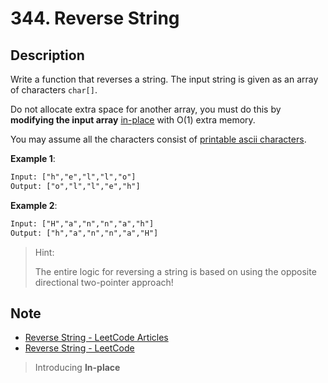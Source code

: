 # 344. Reverse String

## Description

Write a function that reverses a string. The input string is given as an array of characters `char[]`.

Do not allocate extra space for another array, you must do this by **modifying the input array** [in-place](https://en.wikipedia.org/wiki/In-place_algorithm) with O(1) extra memory.

You may assume all the characters consist of [printable ascii characters](https://en.wikipedia.org/wiki/ASCII#Printable_characters).

**Example 1**:

```txt
Input: ["h","e","l","l","o"]
Output: ["o","l","l","e","h"]
```

**Example 2**:

```txt
Input: ["H","a","n","n","a","h"]
Output: ["h","a","n","n","a","H"]
```

> Hint:
>
> The entire logic for reversing a string is based on using the opposite directional two-pointer approach!

## Note

* [Reverse String - LeetCode Articles](https://leetcode.com/articles/reverse-string/)
* [Reverse String - LeetCode](https://leetcode.com/problems/reverse-string/solution/)

> Introducing **In-place**

